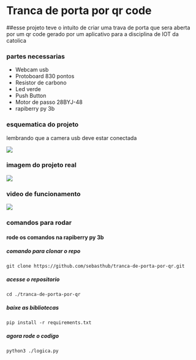 # Tranca de porta por qr code
##esse projeto teve o intuito de criar uma trava de porta que sera aberta por um qr code gerado por um aplicativo para a disciplina de IOT da catolica
<h3>partes necessarias</h3>
<ul>
  <li>Webcam usb</li>
  <li>Protoboard 830 pontos</li>
  <li>Resistor de carbono</li>
  <li>Led verde</li>
  <li>Push Button</li>
  <li>Motor de passo 28BYJ-48</li>
  <li>rapiberry py 3b</li>
</ul>
<h3>esquematica do projeto</h3>
<p>lembrando que a camera usb deve estar conectada</p>
<img src="https://ibb.co/6wG10sy"/>
<h3>imagem do projeto real</h3>
<img src="https://ibb.co/TYLP5rb"/>
<h3>video de funcionamento</h3>
<a href="https://youtube.com/shorts/Ty124AR1RW8?si=NJAoZCAlO6ySmaT2"><img src="https://www.shareicon.net/data/2015/09/04/95565_yt_512x512.png"/></a>
<h3>comandos para rodar</h3>
<h4>rode os comandos na rapiberry py 3b</h4>
<h5>comando para clonar o repo</h5>
<code>git clone https://github.com/sebasthub/tranca-de-porta-por-qr.git</code>
<h5>acesse o repositorio</h5>
<code>cd ./tranca-de-porta-por-qr</code>
<h5>baixe as bibliotecas</h5>
<code>pip install -r requirements.txt</code>
<h5>agora rode o codigo</h5>
<code>python3 ./logica.py</code>
